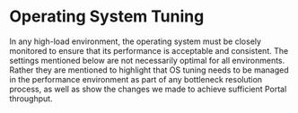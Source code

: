 # Operating System Tuning

In any high-load environment, the operating system must be closely monitored to ensure that its performance is acceptable and consistent. The settings mentioned below are not necessarily optimal for all environments. Rather they are mentioned to highlight that OS tuning needs to be managed in the performance environment as part of any bottleneck resolution process, as well as show the changes we made to achieve sufficient Portal throughput.